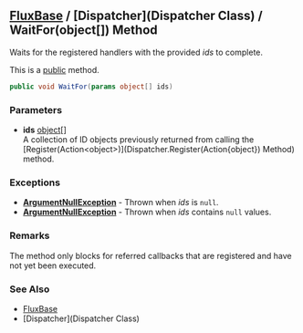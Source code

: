 [FluxBase](index) / [Dispatcher](Dispatcher Class) /  WaitFor(object\[\]) Method
--------------------------------------------------------------------------------

Waits for the registered handlers with the provided _ids_ to complete.

This is a [public](https://docs.microsoft.com/dotnet/csharp/language-reference/keywords/public) method.

```c#
public void WaitFor(params object[] ids)
```

### Parameters
* __ids__ [object](https://docs.microsoft.com/dotnet/api/system.object)\[\]  
A collection of ID objects previously returned from calling the [Register(Action\<object\>)](Dispatcher.Register(Action{object}) Method) method.

### Exceptions
* __[ArgumentNullException](https://docs.microsoft.com/dotnet/api/system.argumentnullexception)__ - Thrown when _ids_ is `null`.
* __[ArgumentNullException](https://docs.microsoft.com/dotnet/api/system.argumentnullexception)__ - Thrown when _ids_ contains `null` values.

### Remarks
The method only blocks for referred callbacks that are registered and have not yet been executed.

### See Also
* [FluxBase](index)
* [Dispatcher](Dispatcher Class)